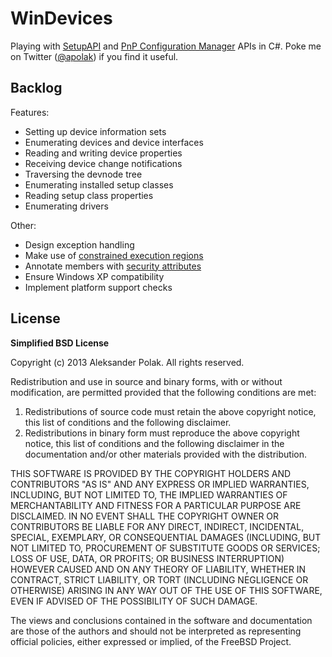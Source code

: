 # WinDevices

Playing with [SetupAPI] and [PnP Configuration Manager] APIs in C#. Poke me on Twitter ([@apolak]) if you find it useful.


## Backlog

Features:

* Setting up device information sets
* Enumerating devices and device interfaces
* Reading and writing device properties
* Receiving device change notifications
* Traversing the devnode tree
* Enumerating installed setup classes
* Reading setup class properties
* Enumerating drivers

Other:

* Design exception handling
* Make use of [constrained execution regions]
* Annotate members with [security attributes]
* Ensure Windows XP compatibility
* Implement platform support checks


## License

__Simplified BSD License__

Copyright (c) 2013 Aleksander Polak. All rights reserved.

Redistribution and use in source and binary forms, with or without
modification, are permitted provided that the following conditions are met: 

1. Redistributions of source code must retain the above copyright notice, this
   list of conditions and the following disclaimer. 
2. Redistributions in binary form must reproduce the above copyright notice,
   this list of conditions and the following disclaimer in the documentation
   and/or other materials provided with the distribution. 

THIS SOFTWARE IS PROVIDED BY THE COPYRIGHT HOLDERS AND CONTRIBUTORS "AS IS" AND
ANY EXPRESS OR IMPLIED WARRANTIES, INCLUDING, BUT NOT LIMITED TO, THE IMPLIED
WARRANTIES OF MERCHANTABILITY AND FITNESS FOR A PARTICULAR PURPOSE ARE
DISCLAIMED. IN NO EVENT SHALL THE COPYRIGHT OWNER OR CONTRIBUTORS BE LIABLE FOR
ANY DIRECT, INDIRECT, INCIDENTAL, SPECIAL, EXEMPLARY, OR CONSEQUENTIAL DAMAGES
(INCLUDING, BUT NOT LIMITED TO, PROCUREMENT OF SUBSTITUTE GOODS OR SERVICES;
LOSS OF USE, DATA, OR PROFITS; OR BUSINESS INTERRUPTION) HOWEVER CAUSED AND
ON ANY THEORY OF LIABILITY, WHETHER IN CONTRACT, STRICT LIABILITY, OR TORT
(INCLUDING NEGLIGENCE OR OTHERWISE) ARISING IN ANY WAY OUT OF THE USE OF THIS
SOFTWARE, EVEN IF ADVISED OF THE POSSIBILITY OF SUCH DAMAGE.

The views and conclusions contained in the software and documentation are those
of the authors and should not be interpreted as representing official policies, 
either expressed or implied, of the FreeBSD Project.


[SetupAPI]: http://msdn.microsoft.com/en-us/library/windows/hardware/ff550897.aspx
[PnP Configuration Manager]: http://msdn.microsoft.com/pl-pl/library/windows/hardware/ff549717.aspx
[@apolak]: https://twitter.com/apolak
[constrained execution regions]: http://msdn.microsoft.com/en-us/library/ms228973.aspx
[security attributes]: http://msdn.microsoft.com/en-us/library/dd233102.aspx
